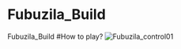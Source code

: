# Fubuzila_Build
 Fubuzila_Build
#How to play?
![Fubuzila_control01](https://user-images.githubusercontent.com/42707843/119118809-2b882680-ba5d-11eb-9b8a-04d179b47186.jpg)
